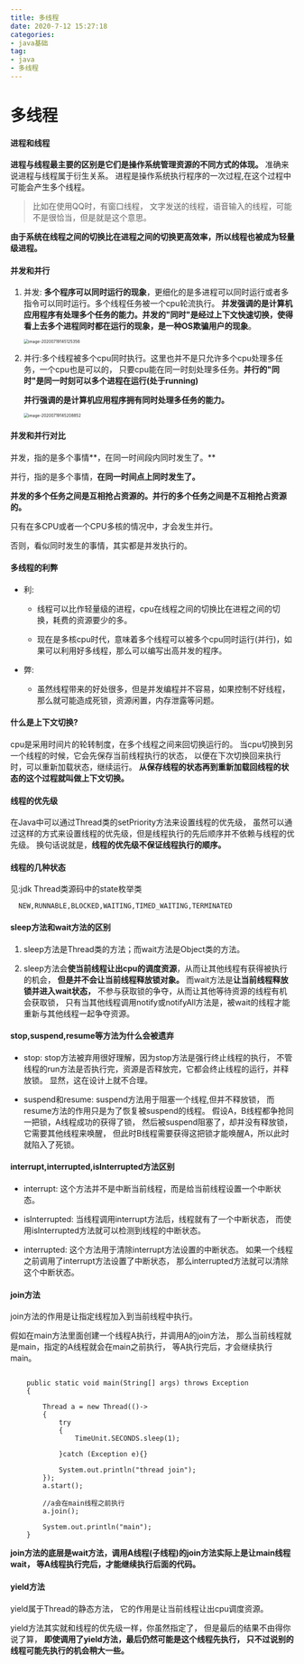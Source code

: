 ```yaml
---
title: 多线程
date: 2020-7-12 15:27:18
categories: 
- java基础
tag:
- java
- 多线程
---
```


<!--more-->

# 多线程

#### 进程和线程

**进程与线程最主要的区别是它们是操作系统管理资源的不同方式的体现。**
准确来说进程与线程属于衍生关系。
进程是操作系统执行程序的一次过程,在这个过程中可能会产生多个线程。

>比如在使用QQ时，有窗口线程，
>文字发送的线程，语音输入的线程，可能不是很恰当，但是就是这个意思。

**由于系统在线程之间的切换比在进程之间的切换更高效率，所以线程也被成为轻量级进程。**


#### 并发和并行
1. 并发: **多个程序可以同时运行的现象**，更细化的是多进程可以同时运行或者多指令可以同时运行。多个线程任务被一个cpu轮流执行。
   **并发强调的是计算机应用程序有处理多个任务的能力。并发的"同时"是经过上下文快速切换，使得看上去多个进程同时都在运行的现象，是一种OS欺骗用户的现象**。
   
   <img src="E:\Blog\source\_posts\java多线程\并发.png" alt="image-20200719145125356" style="zoom:50%;" />
   
2. 并行:多个线程被多个cpu同时执行。这里也并不是只允许多个cpu处理多任务，一个cpu也是可以的，
   只要cpu能在同一时刻处理多任务。**并行的"同时"是同一时刻可以多个进程在运行(处于running)**

   **并行强调的是计算机应用程序拥有同时处理多任务的能力。**

   <img src="E:\Blog\source\_posts\java多线程\并行.png" alt="image-20200719145208852" style="zoom:50%;" />

#### 并发和并行对比

并发，指的是多个事情**，在同一时间段内同时发生了。**

并行，指的是多个事情，**在同一时间点上同时发生了。**

**并发的多个任务之间是互相抢占资源的。并行的多个任务之间是不互相抢占资源的。**

只有在多CPU或者一个CPU多核的情况中，才会发生并行。

否则，看似同时发生的事情，其实都是并发执行的。


#### 多线程的利弊

- 利:
  - 线程可以比作轻量级的进程，cpu在线程之间的切换比在进程之间的切换，耗费的资源要少的多。

  - 现在是多核cpu时代，意味着多个线程可以被多个cpu同时运行(并行)，如果可以利用好多线程，那么可以编写出高并发的程序。

- 弊:
  - 虽然线程带来的好处很多，但是并发编程并不容易，如果控制不好线程，那么就可能造成死锁，资源闲置，内存泄露等问题。


#### 什么是上下文切换?
cpu是采用时间片的轮转制度，在多个线程之间来回切换运行的。
当cpu切换到另一个线程的时候，它会先保存当前线程执行的状态，
以便在下次切换回来执行时，可以重新加载状态，继续运行。
**从保存线程的状态再到重新加载回线程的状态的这个过程就叫做上下文切换。**

#### 线程的优先级
在Java中可以通过Thread类的setPriority方法来设置线程的优先级，
虽然可以通过这样的方式来设置线程的优先级，但是线程执行的先后顺序并不依赖与线程的优先级。
换句话说就是，**线程的优先级不保证线程执行的顺序。**

#### 线程的几种状态

见:jdk Thread类源码中的state枚举类

````text
  NEW,RUNNABLE,BLOCKED,WAITING,TIMED_WAITING,TERMINATED
````

#### sleep方法和wait方法的区别
1. sleep方法是Thread类的方法；而wait方法是Object类的方法。

2. sleep方法会**使当前线程让出cpu的调度资源**，从而让其他线程有获得被执行的机会，
**但是并不会让当前线程释放锁对象。** 
而wait方法是**让当前线程释放锁并进入wait状态，** 
不参与获取锁的争夺，从而让其他等待资源的线程有机会获取锁，
只有当其他线程调用notify或notifyAll方法是，被wait的线程才能重新与其他线程一起争夺资源。

#### stop,suspend,resume等方法为什么会被遗弃
- stop: stop方法被弃用很好理解，因为stop方法是强行终止线程的执行，
不管线程的run方法是否执行完，资源是否释放完，它都会终止线程的运行，并释放锁。
显然，这在设计上就不合理。  

- suspend和resume: suspend方法用于阻塞一个线程,但并不释放锁，
而resume方法的作用只是为了恢复被suspend的线程。
假设A，B线程都争抢同一把锁，A线程成功的获得了锁，
然后被suspend阻塞了，却并没有释放锁，它需要其他线程来唤醒，
但此时B线程需要获得这把锁才能唤醒A，所以此时就陷入了死锁。
          
#### interrupt,interrupted,isInterrupted方法区别
* interrupt: 这个方法并不是中断当前线程，而是给当前线程设置一个中断状态。

* isInterrupted: 当线程调用interrupt方法后，线程就有了一个中断状态，
而使用isInterrupted方法就可以检测到线程的中断状态。

* interrupted: 这个方法用于清除interrupt方法设置的中断状态。
如果一个线程之前调用了interrupt方法设置了中断状态，
那么interrupted方法就可以清除这个中断状态。          

#### join方法
join方法的作用是让指定线程加入到当前线程中执行。

假如在main方法里面创建一个线程A执行，并调用A的join方法，
那么当前线程就是main，指定的A线程就会在main之前执行，
等A执行完后，才会继续执行main。

````text

    public static void main(String[] args) throws Exception
    {

        Thread a = new Thread(()->
        {
            try
            {
                TimeUnit.SECONDS.sleep(1);
                
            }catch (Exception e){}

            System.out.println("thread join");
        });
        a.start();

        //a会在main线程之前执行
        a.join();

        System.out.println("main");
    }
````
**join方法的底层是wait方法，调用A线程(子线程)的join方法实际上是让main线程wait，
等A线程执行完后，才能继续执行后面的代码。**
            
#### yield方法
yield属于Thread的静态方法，
它的作用是让当前线程让出cpu调度资源。

yield方法其实就和线程的优先级一样，你虽然指定了，
但是最后的结果不由得你说了算，
**即使调用了yield方法，最后仍然可能是这个线程先执行，
只不过说别的线程可能先执行的机会稍大一些。**